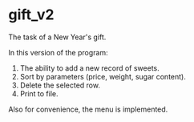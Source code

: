 # gift_v2
The task of a New Year's gift.


In this version of the program:
1. The ability to add a new record of sweets.
2. Sort by parameters (price, weight, sugar content).
3. Delete the selected row.
4. Print to file.

Also for convenience, the menu is implemented.
